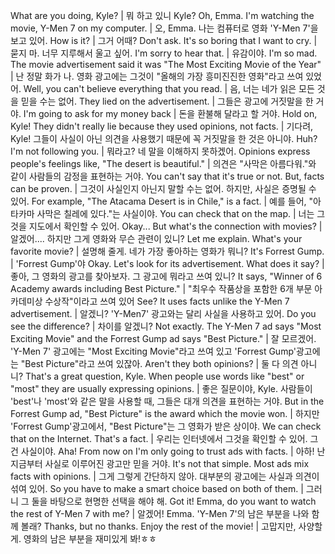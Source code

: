 What are you doing, Kyle?					| 뭐 하고 있니 Kyle?
Oh, Emma. I'm watching the movie, Y-Men 7 on my computer.	| 오, Emma. 나는 컴퓨터로 영화 'Y-Men 7'을 보고 있어.
How is it?							| 그거 어때?
Don't ask. It's so boring that I want to cry.			| 묻지 마. 너무 지루해서 울고 싶어.
I'm sorry to hear that.						| 유감이야.
I'm so mad. The movie advertisement said it was "The Most Exciting Movie of the Year"	| 난 정말 화가 나. 영화 광고에는 그것이 "올해의 가장 흥미진진한 영화"라고 쓰여 있었어.
Well, you can't believe everything that you read.		| 음, 너는 네가 읽은 모든 것을 믿을 수는 없어.
They lied on the advertisement.					| 그들은 광고에 거짓말을 한 거야.
I'm going to ask for my money back				| 돈을 환불해 달라고 할 거야.
Hold on, Kyle! They didn't really lie because they used opinions, not facts.	| 기다려, Kyle! 그들이 사실이 아닌 의견을 사용했기 때문에 꼭 거짓말을 한 것은 아니야.
Huh? I'm not following you.					| 뭐라고? 네 말을 이해하지 못하겠어.
Opinions express people's feelings like, "The desert is beautiful."	| 의견은 "사막은 아름다워."와 같이 사람들의 감정을 표현하는 거야.
You can't say that it's true or not. But, facts can be proven.	| 그것이 사실인지 아닌지 말할 수는 없어. 하지만, 사실은 증명될 수 있어.
For example, "The Atacama Desert is in Chile," is a fact.	| 예를 들어, "아타카마 사막은 칠레에 있다."는 사실이야.
You can check that on the map.					| 너는 그것을 지도에서 확인할 수 있어.
Okay... But what's the connection with movies?			| 알겠어.... 하지만 그게 영화와 무슨 관련이 있니?
Let me explain. What's your favorite movie?			| 설명해 줄게. 네가 가장 좋아하는 영화가 뭐니?
It's Forrest Gump.						| 'Forrest Gump'야
Okay. Let's look for its advertisement. What does it say?	| 좋아, 그 영화의 광고를 찾아보자. 그 광고에 뭐라고 쓰여 있니?
It says, "Winner of 6 Academy awards including Best Picture."	| "최우수 작품상을 포함한 6개 부문 아카데미상 수상작"이라고 쓰여 있어
See? It uses facts unlike the Y-Men 7 advertisement.		| 알겠니? 'Y-Men7' 광고와는 달리 사실을 사용하고 있어.
Do you see the difference?					| 차이를 알겠니?
Not exactly. The Y-Men 7 ad says "Most Exciting Movie" and the Forrest Gump ad says "Best Picture."	| 잘 모르겠어. 'Y-Men 7' 광고에는 "Most Exciting Movie"라고 쓰여 있고 'Forrest Gump'광고에는 "Best Picture"라고 쓰여 있잖아.
Aren't they both opinions?					| 둘 다 의견 아니니?
That's a great question, Kyle. When people use words like "best" or "most" they are usually expressing opinions.							| 좋은 질문이야, Kyle. 사람들이 'best'나 'most'와 같은 말을 사용할 때, 그들은 대개 의견을 표현하는 거야.
But in the Forrest Gump ad, "Best Picture" is the award which the movie won.	| 하지만 'Forrest Gump'광고에서, "Best Picture"는 그 영화가 받은 상이야.
We can check that on the Internet. That's a fact.		| 우리는 인터넷에서 그것을 확인할 수 있어. 그건 사실이야.
Aha! From now on I'm only going to trust ads with facts.	| 아하! 난 지금부터 사실로 이루어진 광고만 믿을 거야.
It's not that simple. Most ads mix facts with opinions.		| 그게 그렇게 간단하지 않아. 대부분의 광고에는 사실과 의견이 섞여 있어.
So you have to make a smart choice based on both of them.	| 그러니 그 둘을 바탕으로 현명한 선택을 해야 해.
Got it! Emma, do you want to watch the rest of Y-Men 7 with me?	| 알겠어! Emma. 'Y-Men 7'의 남은 부분을 나와 함께 볼래?
Thanks, but no thanks. Enjoy the rest of the movie!		| 고맙지만, 사양할게. 영화의 남은 부분을 재미있게 봐!ㅎㅎ